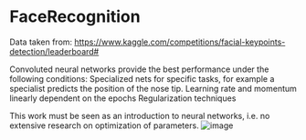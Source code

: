 # FaceRecognition
Data taken from: https://www.kaggle.com/competitions/facial-keypoints-detection/leaderboard#

Convoluted neural networks provide the best performance under the following conditions:
Specialized nets for specific tasks, for example a specialist predicts the position of the nose tip.
Learning rate and momentum linearly dependent on the epochs
Regularization techniques

This work must be seen as an introduction to neural networks, i.e. no extensive research on optimization of parameters.
![image](https://github.com/lmarieta/FaceRecognition/assets/56167087/f8d0aa1a-2d7e-465f-aca7-2a71bcbf5f7d)

